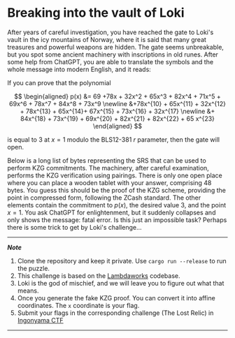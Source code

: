 # Breaking into the vault of Loki

After years of careful investigation, you have reached the gate to Loki's vault in the icy mountains of Norway, where it is said that many great treasures and powerful weapons are hidden. The gate seems unbreakable, but you spot some ancient machinery with inscriptions in old runes. After some help from ChatGPT, you are able to translate the symbols and the whole message into modern English, and it reads:

If you can prove that the polynomial 

$$
\begin{aligned}
p(x) &= 69 +78x + 32x^2 + 65x^3 + 82x^4 + 71x^5 + 69x^6 + 78x^7 + 84x^8 + 73x^9 \newline &+78x^{10} + 65x^{11} + 32x^{12} + 78x^{13} + 65x^{14}+ 67x^{15} + 73x^{16} + 32x^{17} \newline
&+ 84x^{18} + 73x^{19} + 69x^{20} + 82x^{21} + 82x^{22} + 65 x^{23} 
\end{aligned}
$$

is equal to $3$ at $x = 1$ modulo the BLS12-381 $r$ parameter, then the gate will open.

Below is a long list of bytes representing the SRS that can be used to perform KZG commitments. The machinery, after careful examination, performs the KZG verification using pairings. There is only one open place where you can place a wooden tablet with your answer, comprising 48 bytes. You guess this should be the proof of the KZG scheme, providing the point in compressed form, following the ZCash standard. The other elements contain the commitment to $p(x)$, the desired value $3$, and the point $x=1$. You ask ChatGPT for enlightenment, but it suddenly collapses and only shows the message: fatal error. Is this just an impossible task? Perhaps there is some trick to get by Loki's challenge...

---
***Note***

1. Clone the repository and keep it private. Use `cargo run --release` to run the puzzle.
2. This challenge is based on the [Lambdaworks](https://github.com/lambdaclass/lambdaworks) codebase.
3. Loki is the god of mischief, and we will leave you to figure out what that means.
4. Once you generate the fake KZG proof. You can convert it into affine coordinates. The `x` coordinate is your flag.
5. Submit your flags in the corresponding challenge (The Lost Relic) in [Ingonyama CTF](https://ctf.ingonyama.com)

---
